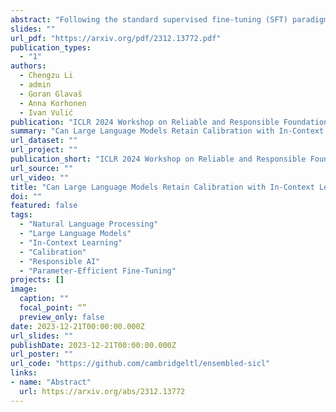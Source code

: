 ```yaml
---
abstract: "Following the standard supervised fine-tuning (SFT) paradigm, in-context learning (ICL) has become an efficient approach propelled by the recent advancements in large language models (LLMs), yielding promising performance across various tasks in few-shot data setups. However, both paradigms are prone to suffer from the critical problem of overconfidence (i.e., miscalibration), especially in such limited data setups. In this work, we deliver an in-depth analysis of the behavior across different choices of learning methods from the perspective of both performance and calibration, as well as their interplay. Through extensive controlled experiments, we find that simultaneous gains for both task performance and calibration are difficult to achieve, and the problem of miscalibration exists across all learning methods in low-resource scenarios. To address this challenging trade-off between performance and calibration, we then investigate the potential of self-ensembling techniques applied at different modeling stages (e.g., variations of in-context examples or variations in prompts or different ensembling strategies). We justify the feasibility of self-ensembling on SFT in addition to ICL, to make the predictions more calibrated and have comparable or even better performance. Our work sheds light on which learning paradigm to choose and how to enhance both task performance and calibration of LLMs."
slides: ""
url_pdf: "https://arxiv.org/pdf/2312.13772.pdf"
publication_types:
  - "1"
authors:
  - Chengzu Li
  - admin
  - Goran Glavaš
  - Anna Korhonen
  - Ivan Vulić
publication: "ICLR 2024 Workshop on Reliable and Responsible Foundation Models"
summary: "Can Large Language Models Retain Calibration with In-Context Learning?"
url_dataset: ""
url_project: ""
publication_short: "ICLR 2024 Workshop on Reliable and Responsible Foundation Models"
url_source: ""
url_video: ""
title: "Can Large Language Models Retain Calibration with In-Context Learning?"
doi: ""
featured: false
tags: 
  - "Natural Language Processing"
  - "Large Language Models"
  - "In-Context Learning"
  - "Calibration"
  - "Responsible AI"
  - "Parameter-Efficient Fine-Tuning"
projects: []
image:
  caption: ""
  focal_point: “”
  preview_only: false
date: 2023-12-21T00:00:00.000Z
url_slides: ""
publishDate: 2023-12-21T00:00:00.000Z
url_poster: ""
url_code: "https://github.com/cambridgeltl/ensembled-sicl"
links:
- name: "Abstract"
  url: https://arxiv.org/abs/2312.13772
---
```

